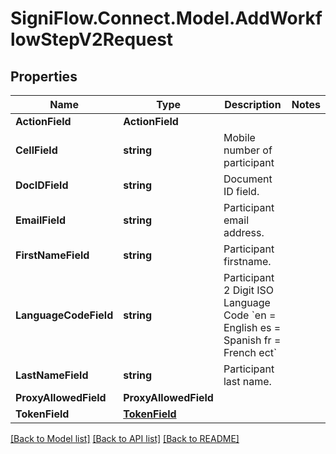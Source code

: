 
# SigniFlow.Connect.Model.AddWorkflowStepV2Request

## Properties

Name | Type | Description | Notes
------------ | ------------- | ------------- | -------------
**ActionField** | **ActionField** |  | 
**CellField** | **string** | Mobile number of participant | 
**DocIDField** | **string** | Document ID field. | 
**EmailField** | **string** | Participant email address. | 
**FirstNameField** | **string** | Participant firstname. | 
**LanguageCodeField** | **string** | Participant 2 Digit ISO Language Code &#x60;en &#x3D; English es &#x3D; Spanish fr &#x3D; French ect&#x60; | 
**LastNameField** | **string** | Participant last name. | 
**ProxyAllowedField** | **ProxyAllowedField** |  | 
**TokenField** | [**TokenField**](TokenField.md) |  | 

[[Back to Model list]](../README.md#documentation-for-models)
[[Back to API list]](../README.md#documentation-for-api-endpoints)
[[Back to README]](../README.md)

